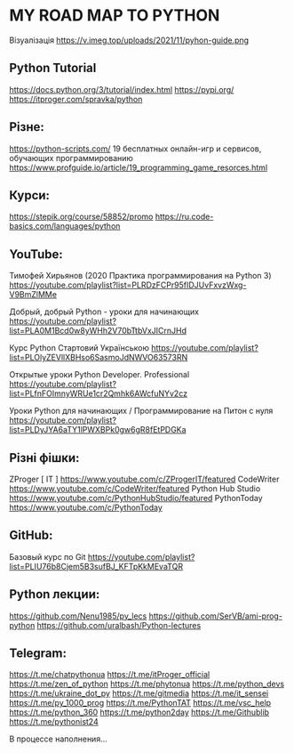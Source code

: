 # MY ROAD MAP TO PYTHON

Візуалізація  https://v.imeg.top/uploads/2021/11/pyhon-guide.png

## Python Tutorial
https://docs.python.org/3/tutorial/index.html
https://pypi.org/
https://itproger.com/spravka/python

## Різне:
https://python-scripts.com/
19 бесплатных онлайн-игр и сервисов, обучающих программированию https://www.profguide.io/article/19_programming_game_resorces.html


## Курси:
https://stepik.org/course/58852/promo
https://ru.code-basics.com/languages/python

## YouTube:
Тимофей Хирьянов (2020 Практика программирования на Python 3)
https://youtube.com/playlist?list=PLRDzFCPr95fIDJUvFxvzWxg-V9BmZlMMe

Добрый, добрый Python - уроки для начинающих
https://youtube.com/playlist?list=PLA0M1Bcd0w8yWHh2V70bTtbVxJICrnJHd

Курс Python Стартовий Українською
https://youtube.com/playlist?list=PLOlyZEVllXBHso6SasmoJdNWVO63573RN

Открытые уроки Python Developer. Professional
https://youtube.com/playlist?list=PLfnFOImnyWRUe1cr2Qmhk6AWcfuNYv2cz

Уроки Python для начинающих / Программирование на Питон с нуля
https://youtube.com/playlist?list=PLDyJYA6aTY1lPWXBPk0gw6gR8fEtPDGKa

## Різні фішки:
ZProger [ IT ] https://www.youtube.com/c/ZProgerIT/featured
CodeWriter https://www.youtube.com/c/CodeWriter/featured
Python Hub Studio https://www.youtube.com/c/PythonHubStudio/featured
PythonToday https://www.youtube.com/c/PythonToday


## GitHub:
Базовый курс по Git
https://youtube.com/playlist?list=PLIU76b8Cjem5B3sufBJ_KFTpKkMEvaTQR

## Python лекции:
https://github.com/Nenu1985/py_lecs
https://github.com/SerVB/ami-prog-python
https://github.com/uralbash/Python-lectures

## Telegram:
https://t.me/chatpythonua 
https://t.me/itProger_official
https://t.me/zen_of_python
https://t.me/phytonua
https://t.me/python_devs
https://t.me/ukraine_dot_py
https://t.me/gitmedia
https://t.me/it_sensei
https://t.me/py_1000_prog
https://t.me/PythonTAT
https://t.me/vsc_help
https://t.me/python_360
https://t.me/python2day
https://t.me/Githublib
https://t.me/pythonist24


В процессе наполнения...

